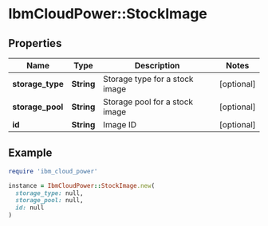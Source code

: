 # IbmCloudPower::StockImage

## Properties

| Name | Type | Description | Notes |
| ---- | ---- | ----------- | ----- |
| **storage_type** | **String** | Storage type for a stock image | [optional] |
| **storage_pool** | **String** | Storage pool for a stock image | [optional] |
| **id** | **String** | Image ID | [optional] |

## Example

```ruby
require 'ibm_cloud_power'

instance = IbmCloudPower::StockImage.new(
  storage_type: null,
  storage_pool: null,
  id: null
)
```


